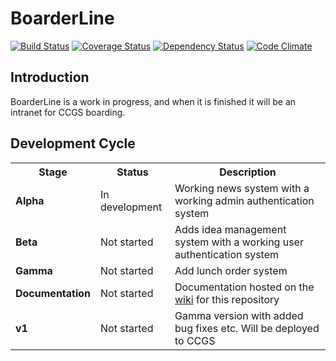 BoarderLine
===========

[![Build Status](https://travis-ci.org/davblayn/boarderline.png)](https://travis-ci.org/davblayn/boarderline)
[![Coverage Status](https://coveralls.io/repos/davblayn/boarderline/badge.png?branch=master)](https://coveralls.io/r/davblayn/boarderline)
[![Dependency Status](https://gemnasium.com/davblayn/boarderline.png)](https://gemnasium.com/davblayn/boarderline)
[![Code Climate](https://codeclimate.com/github/davblayn/boarderline.png)](https://codeclimate.com/github/davblayn/boarderline)

Introduction
------------
BoarderLine is a work in progress, and when it is finished it will be an intranet for CCGS boarding.

Development Cycle
-----------------

<table>
  <tr>
    <th>Stage</th>
    <th>Status</th>
    <th>Description</th>
  </tr>
  <tr>
    <td><strong>Alpha</strong></td>
    <td>In development</td>
    <td>Working news system with a working admin authentication system</td>
  </tr>
  
  <tr>
    <td><strong>Beta</strong></td>
    <td>Not started</td>
    <td>Adds idea management system with a working user authentication system</td>
  </tr>
  
  <tr>
    <td><strong>Gamma</strong></td>
    <td>Not started</td>
    <td>Add lunch order system</td>
  </tr>

  <tr>
    <td><strong>Documentation</strong></td>
    <td>Not started</td>
    <td>Documentation hosted on the <a href="https://github.com/davblayn/boarderline/wiki">wiki</a> for this repository</td>
  </tr>

  <tr>
    <td><strong>v1</strong></td>
    <td>Not started</td>
    <td>Gamma version with added bug fixes etc. Will be deployed to CCGS</td>
  </tr>
</table>
